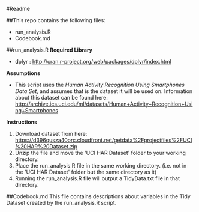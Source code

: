 #Readme

##This repo contains the following files: 
* run_analysis.R
* Codebook.md

##run_analysis.R
**Required Library**
* dplyr : http://cran.r-project.org/web/packages/dplyr/index.html</li>

**Assumptions**
* This script uses the *Human Activity Recognition Using Smartphones Data Set*, and assumes that is the dataset it will be used on. Information about this dataset can be found here: http://archive.ics.uci.edu/ml/datasets/Human+Activity+Recognition+Using+Smartphones

**Instructions**
1. Download dataset from here: https://d396qusza40orc.cloudfront.net/getdata%2Fprojectfiles%2FUCI%20HAR%20Dataset.zip
2. Unzip the file and move the 'UCI HAR Dataset' folder to your working directory. 
3. Place the run_analysis.R file in the same working directory. (i.e. not in the 'UCI HAR Dataset' folder but the same directory as it)
4. Running the run_analysis.R file will output a TidyData.txt file in that directory. 

##Codebook.md
This file contains descriptions about variables in the Tidy Dataset created by the run_analysis.R script. 

